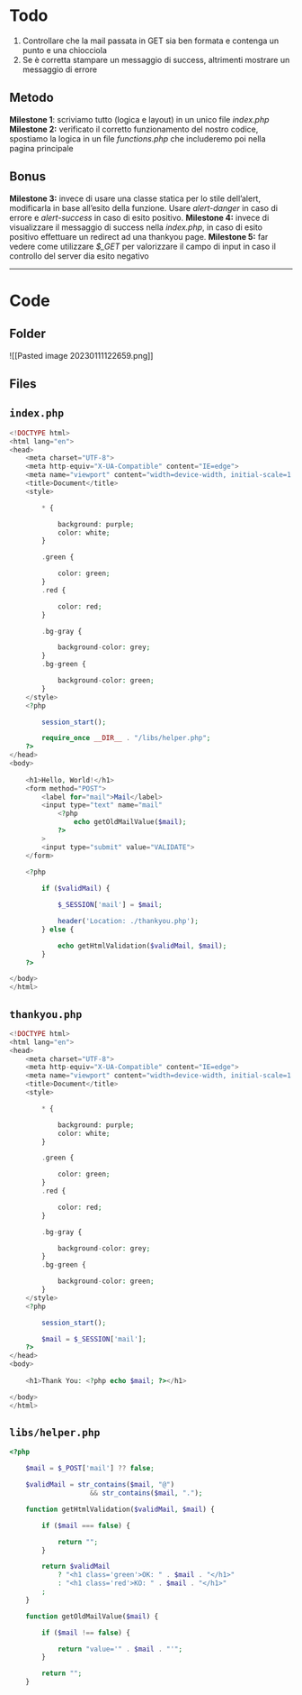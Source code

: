 
# Todo
1. Controllare che la mail passata in GET sia ben formata e contenga un punto e una chiocciola
2. Se è corretta stampare un messaggio di success, altrimenti mostrare un messaggio di errore

## Metodo
**Milestone 1**: scriviamo tutto (logica e layout) in un unico file *index.php*
**Milestone 2:** verificato il corretto funzionamento del nostro codice, spostiamo la logica in un file *functions.php* che includeremo poi nella pagina principale

## Bonus
**Milestone 3:** invece di usare una classe statica per lo stile dell’alert, modificarla in base all’esito della funzione. Usare *alert-danger* in caso di errore e *alert-success* in caso di esito positivo.
**Milestone 4:** invece di visualizzare il messaggio di success nella *index.php*, in caso di esito positivo effettuare un redirect ad una thankyou page.
**Milestone 5:** far vedere come utilizzare *$_GET* per valorizzare il campo di input in caso il controllo del server dia esito negativo

---

# Code
## Folder
![[Pasted image 20230111122659.png]]

## Files
## `index.php`
```php
<!DOCTYPE html>
<html lang="en">
<head>
    <meta charset="UTF-8">
    <meta http-equiv="X-UA-Compatible" content="IE=edge">
    <meta name="viewport" content="width=device-width, initial-scale=1.0">
    <title>Document</title>
    <style>

        * {

            background: purple;
            color: white;
        }

        .green {

            color: green;
        }
        .red {

            color: red;
        }

        .bg-gray {

            background-color: grey;
        }
        .bg-green {

            background-color: green;
        }
    </style>
    <?php

        session_start();

        require_once __DIR__ . "/libs/helper.php";
    ?>
</head>
<body>
    
    <h1>Hello, World!</h1>
    <form method="POST">
        <label for="mail">Mail</label>
        <input type="text" name="mail"
            <?php
                echo getOldMailValue($mail);
            ?>
        >
        <input type="submit" value="VALIDATE">
    </form>
    
    <?php

        if ($validMail) {

            $_SESSION['mail'] = $mail;

            header('Location: ./thankyou.php');
        } else {

            echo getHtmlValidation($validMail, $mail);
        }
    ?>

</body>
</html>
```

## `thankyou.php`
```php
<!DOCTYPE html>
<html lang="en">
<head>
    <meta charset="UTF-8">
    <meta http-equiv="X-UA-Compatible" content="IE=edge">
    <meta name="viewport" content="width=device-width, initial-scale=1.0">
    <title>Document</title>
    <style>

        * {

            background: purple;
            color: white;
        }

        .green {

            color: green;
        }
        .red {

            color: red;
        }

        .bg-gray {

            background-color: grey;
        }
        .bg-green {

            background-color: green;
        }
    </style>
    <?php

        session_start();

        $mail = $_SESSION['mail'];
    ?>
</head>
<body>
    
    <h1>Thank You: <?php echo $mail; ?></h1>

</body>
</html>
```
## `libs/helper.php`
```php
<?php

    $mail = $_POST['mail'] ?? false;

    $validMail = str_contains($mail, "@") 
                    && str_contains($mail, ".");

    function getHtmlValidation($validMail, $mail) {

        if ($mail === false) {

            return "";
        }

        return $validMail 
            ? "<h1 class='green'>OK: " . $mail . "</h1>" 
            : "<h1 class='red'>KO: " . $mail . "</h1>"
        ;
    }

    function getOldMailValue($mail) {

        if ($mail !== false) {

            return "value='" . $mail . "'";
        }

        return "";
    }
```
